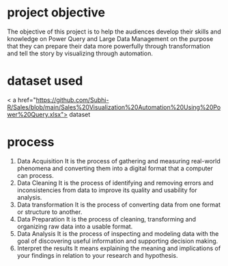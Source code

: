 # project objective
The objective of this project is to help the audiences develop their skills and knowledge on Power Query and Large Data Management on the purpose that they can prepare their data more powerfully through transformation and tell the story by visualizing through automation.

# dataset used
< a href="https://github.com/Subhi-R/Sales/blob/main/Sales%20Visualization%20Automation%20Using%20Power%20Query.xlsx"> dataset</a>

# process
1. Data Acquisition
       It is the process of gathering and measuring real-world phenomena and converting them into a digital format that a computer can process.
2. Data Cleaning
      It is the process of identifying and removing errors and inconsistencies from data to improve its quality and usability for analysis.
3. Data transformation
      It is the process of converting data from one format or structure to another.
4. Data Preparation
      It is the process of cleaning, transforming and organizing raw data into a usable format.
5. Data Analysis
      It is the process of inspecting and modeling data with the goal of discovering useful information and supporting decision making.
6. Interpret the results
      It means explaining the meaning and implications of your findings in relation to your research and hypothesis.
